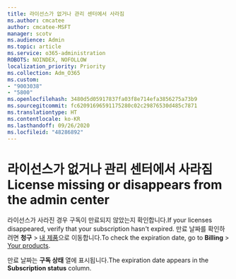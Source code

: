 ```yaml
---
title: 라이선스가 없거나 관리 센터에서 사라짐
ms.author: cmcatee
author: cmcatee-MSFT
manager: scotv
ms.audience: Admin
ms.topic: article
ms.service: o365-administration
ROBOTS: NOINDEX, NOFOLLOW
localization_priority: Priority
ms.collection: Adm_O365
ms.custom:
- "9003038"
- "5800"
ms.openlocfilehash: 3480d5d05917837fa03f8e714efa3856275a73b9
ms.sourcegitcommit: fc62091696591175280c02c29876530d485c7871
ms.translationtype: HT
ms.contentlocale: ko-KR
ms.lasthandoff: 09/26/2020
ms.locfileid: "48286892"
---
```

# <a name="license-missing-or-disappears-from-the-admin-center"></a><span data-ttu-id="8d003-102">라이선스가 없거나 관리 센터에서 사라짐</span><span class="sxs-lookup"><span data-stu-id="8d003-102">License missing or disappears from the admin center</span></span>

<span data-ttu-id="8d003-103">라이선스가 사라진 경우 구독이 만료되지 않았는지 확인합니다.</span><span class="sxs-lookup"><span data-stu-id="8d003-103">If your licenses disappeared, verify that your subscription hasn't expired.</span></span> <span data-ttu-id="8d003-104">만료 날짜를 확인하려면 **청구** > [내 제품](https://go.microsoft.com/fwlink/p/?linkid=842054)으로 이동합니다.</span><span class="sxs-lookup"><span data-stu-id="8d003-104">To check the expiration date, go to **Billing** > [Your products](https://go.microsoft.com/fwlink/p/?linkid=842054).</span></span>

<span data-ttu-id="8d003-105">만료 날짜는 **구독 상태** 열에 표시됩니다.</span><span class="sxs-lookup"><span data-stu-id="8d003-105">The expiration date appears in the **Subscription status** column.</span></span>
